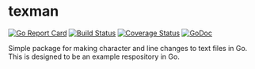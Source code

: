 # texman

[![Go Report Card](https://goreportcard.com/badge/github.com/josephspurrier/texman)](https://goreportcard.com/report/github.com/josephspurrier/texman)
[![Build Status](https://travis-ci.org/josephspurrier/texman.svg)](https://travis-ci.org/josephspurrier/texman)
[![Coverage Status](https://coveralls.io/repos/github/josephspurrier/texman/badge.svg?branch=master&timestamp=20180923-01)](https://coveralls.io/github/josephspurrier/texman?branch=master)
[![GoDoc](https://godoc.org/github.com/josephspurrier/texman?status.svg)](https://godoc.org/github.com/josephspurrier/texman)

Simple package for making character and line changes to text files in Go. This is designed to be an example respository in Go.